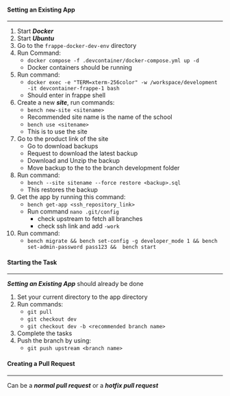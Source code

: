 
#### Setting an Existing App
---
1. Start ***Docker***
2. Start ***Ubuntu***
3. Go to the `frappe-docker-dev-env` directory
4. Run Command:
	- `docker compose -f .devcontainer/docker-compose.yml up -d`
	- Docker containers should be running
5. Run command:
	- `docker exec -e "TERM=xterm-256color" -w /workspace/development -it devcontainer-frappe-1 bash`
	- Should enter in frappe shell
6. Create a new ***site***, run commands:
	- `bench new-site <sitename>`
	- Recommended site name is the name of the school
	- `bench use <sitename>`
	- This is to use the site
7. Go to the product link of the site
	- Go to download backups
	- Request to download the latest backup
	- Download and Unzip the backup
	- Move backup to the to the branch development folder
8. Run command:
	- `bench --site sitename --force restore <backup>.sql`
	- This restores the backup
9. Get the app by running this command:
	- `bench get-app <ssh_repository_link>`
	- Run command `nano .git/config`
		- check upstream to fetch all branches
		- check ssh link and add `-work`
10. Run command:
	- `bench migrate && bench set-config -g developer_mode 1 && bench set-admin-password pass123 &&  bench start`

#### Starting the Task
---
***Setting an Existing App*** should already be done

1. Set your current directory to the app directory
2. Run commands:
	- `git pull`
	- `git checkout dev`
	- `git checkout dev -b <recommended branch name>`
3. Complete the tasks
4. Push the branch by using:
	- `git push upstream <branch name>`

#### Creating a Pull Request
---
Can be a ***normal pull request*** or a ***hotfix pull request***

